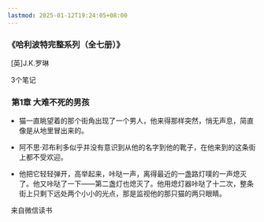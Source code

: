 ```yaml
---
lastmod: 2025-01-12T19:24:05+08:00
---
```

### **《哈利波特完整系列（全七册）》**

  

 [英]J.K.罗琳

 3个笔记

  

###  **第1章 大难不死的男孩**

  

- 猫一直眺望着的那个街角出现了一个男人，他来得那样突然，悄无声息，简直像是从地里冒出来的。  
    
- 阿不思·邓布利多似乎并没有意识到从他的名字到他的靴子，在他来到的这条街上都不受欢迎。  
    
- 他把它轻轻弹开，高举起来，咔哒一声，离得最近的一盏路灯噗的一声熄灭了。他又咔哒了一下——第二盏灯也熄灭了。他用熄灯器咔哒了十二次，整条街上只剩下远处两个小小的光点，那是监视他的那只猫的两只眼睛。  
    

  
 来自微信读书